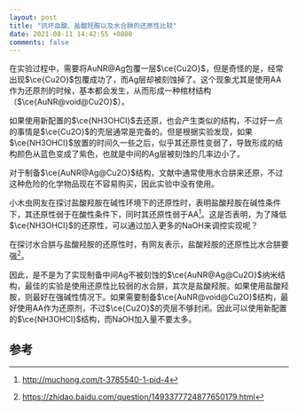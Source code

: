 ```yaml
---
layout: post
title: "抗坏血酸、盐酸羟胺以及水合肼的还原性比较"
date: 2021-08-11 14:42:55 +0800
comments: false
---
```


在实验过程中，需要将AuNR@Ag包覆一层$\ce{Cu2O}$，但是奇怪的是，经常出现$\ce{Cu2O}$包覆成功了，而Ag层却被刻蚀掉了。这个现象尤其是使用AA作为还原剂的时候，基本都会发生，从而形成一种棺材结构（$\ce{AuNR@void@Cu2O}$）。

如果使用新配置的$\ce{NH3OHCl}$去还原，也会产生类似的结构，不过好一点的事情是$\ce{Cu2O}$的壳层通常是完备的。但是根据实验发现，如果$\ce{NH3OHCl}$放置的时间久一些之后，似乎其还原性变弱了，导致形成的结构颜色从蓝色变成了紫色，也就是中间的Ag层被刻蚀的几率边小了。

对于制备$\ce{AuNR@Ag@Cu2O}$结构，文献中通常使用水合肼来还原，不过这种危险的化学物品现在不容易购买，因此实验中没有使用。

小木虫网友在探讨盐酸羟胺在碱性环境下的还原性时，表明盐酸羟胺在碱性条件下，其还原性弱于在酸性条件下，同时其还原性弱于AA[^1]。这是否表明，为了降低$\ce{NH3OHCl}$的还原性，可以通过加入更多的NaOH来调控实现呢？

在探讨水合肼与盐酸羟胺的还原性时，有网友表示，盐酸羟胺的还原性比水合肼要强[^2]。

因此，是不是为了实现制备中间Ag不被刻蚀的$\ce{AuNR@Ag@Cu2O}$纳米结构，最佳的实验是使用还原性比较弱的水合肼，其次是盐酸羟胺。如果使用盐酸羟胺，则最好在强碱性情况下。如果需要制备$\ce{AuNR@void@Cu2O}$结构，最好使用AA作为还原剂，不过$\ce{Cu2O}$的壳层不够封闭。因此可以使用新配置的$\ce{NH3OHCl}$结构，而NaOH加入量不要太多。

## 参考

[^1]: <http://muchong.com/t-3785540-1-pid-4>
[^2]: <https://zhidao.baidu.com/question/1493377724877650179.html>
